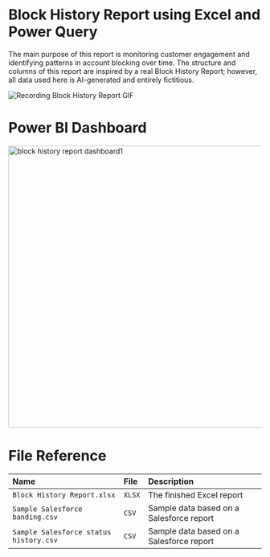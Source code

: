 # Block History Report using Excel and Power Query

The main purpose of this report is monitoring customer engagement and identifying patterns in account blocking over time.
The structure and columns of this report are inspired by a real Block History Report; however, all data used here is AI-generated and entirely fictitious.

![Recording Block History Report GIF](https://github.com/user-attachments/assets/66647237-a6eb-48eb-ad41-4b077f7dd83d)


# Power BI Dashboard

<img width="1007" height="561" alt="block history report dashboard1" src="https://github.com/user-attachments/assets/c38f03c8-f4ee-44a0-ba7a-bd79f1f53d5a" />

# File Reference

| Name                                  | File  | Description                              |
| :-------------------------------------| :-----| :----------------------------------------|
| `Block History Report.xlsx`           | `XLSX`| The finished Excel report                |
| `Sample Salesforce banding.csv`       | `CSV` | Sample data based on a Salesforce report |
| `Sample Salesforce status history.csv`| `CSV` | Sample data based on a Salesforce report |
